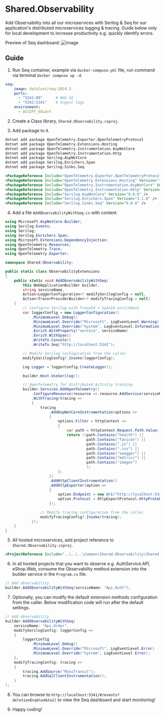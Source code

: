 # Shared.Observability
Add Observability into all our microservices with Serilog &amp; Seq for our application's distributed microservices logging &amp; tracing. 
Guide below only for local development to increase productivity e.g. quickly identify errors.

Preview of Seq dashboard:
![image](https://github.com/user-attachments/assets/578c9f1a-f8b7-44b1-8cbd-0d7db3ba7477)

## Guide
1. Run Seq container, example via `docker-compose.yml` file, run command via terminal `docker compose up -d`.
```yaml	
seq:
    image: datalust/seq:2024.3
    ports:
      - "5341:80"      # Web UI
      - "5342:5341"    # Ingest logs
    environment:
      - ACCEPT_EULA=Y
```

2.  Create a Class library, `Shared.Observability.csproj`.
	
3. Add package to it.
```cmd
dotnet add package OpenTelemetry.Exporter.OpenTelemetryProtocol
dotnet add package OpenTelemetry.Extensions.Hosting
dotnet add package OpenTelemetry.Instrumentation.AspNetCore
dotnet add package OpenTelemetry.Instrumentation.Http
dotnet add package Serilog.AspNetCore
dotnet add package Serilog.Enrichers.Span
dotnet add package Serilog.Sinks.Seq
```
```xml
<PackageReference Include="OpenTelemetry.Exporter.OpenTelemetryProtocol" Version="1.12.0" />
<PackageReference Include="OpenTelemetry.Extensions.Hosting" Version="1.12.0" />
<PackageReference Include="OpenTelemetry.Instrumentation.AspNetCore" Version="1.11.1" />
<PackageReference Include="OpenTelemetry.Instrumentation.Http" Version="1.11.1" />
<PackageReference Include="Serilog.AspNetCore" Version="9.0.0" />
<PackageReference Include="Serilog.Enrichers.Span" Version="3.1.0" />
<PackageReference Include="Serilog.Sinks.Seq" Version="9.0.0" />
```	
	
4. Add a file `AddObservabilityWithSeq.cs` with content.
```cs
using Microsoft.AspNetCore.Builder;
using Serilog.Events;
using Serilog;
using Serilog.Enrichers.Span;
using Microsoft.Extensions.DependencyInjection;
using OpenTelemetry.Resources;
using OpenTelemetry.Trace;
using OpenTelemetry.Exporter;

namespace Shared.Observability;

public static class ObservabilityExtensions
{
    public static void AddObservabilityWithSeq(
        this WebApplicationBuilder builder,
        string serviceName,
        Action<LoggerConfiguration>? modifySerilogConfig = null,
        Action<TracerProviderBuilder>? modifyTracingConfig = null)
    {
        // Configure Serilog with TraceId + SpanId enrichment
        var loggerConfig = new LoggerConfiguration()
            .MinimumLevel.Debug()
            .MinimumLevel.Override("Microsoft", LogEventLevel.Warning)
            .MinimumLevel.Override("System", LogEventLevel.Information)
            .Enrich.WithProperty("service", serviceName)
            .Enrich.WithSpan()
            .WriteTo.Console()
            .WriteTo.Seq("http://localhost:5342");

        // Modify Serilog configuration from the caller
        modifySerilogConfig?.Invoke(loggerConfig);

        Log.Logger = loggerConfig.CreateLogger();

        builder.Host.UseSerilog();

        // OpenTelemetry for distributed Activity tracking
        builder.Services.AddOpenTelemetry()
            .ConfigureResource(resource => resource.AddService(serviceName))
            .WithTracing(tracing =>
            {
                tracing
                    .AddAspNetCoreInstrumentation(options =>
                    {
                        options.Filter = httpContext =>
                        {
                            var path = httpContext.Request.Path.Value;
                            return !(path.Contains("health") ||
                                     path.Contains("favicon") ||
                                     path.Contains(".js") ||
                                     path.Contains(".css") ||
                                     path.Contains("swagger") ||
                                     path.Contains("metrics") ||
                                     path.Contains("images")
                                     );
                        };
                    })
                    .AddHttpClientInstrumentation()
                    .AddOtlpExporter(option =>
                    {
                        option.Endpoint = new Uri("http://localhost:5341/ingest/otlp/v1/traces");
                        option.Protocol = OtlpExportProtocol.HttpProtobuf;
                    });

                // Modify tracing configuration from the caller
                modifyTracingConfig?.Invoke(tracing);
            });
    }
}
```

5. All hosted microservices, add project reference to `Shared.Observability.csproj`.
```xml
<ProjectReference Include="..\..\..\Common\Shared.Observability\Shared.Observability.csproj" />
```

6. In all hosted projects that you want to observe e.g. AuthService.API, eShop.Web, consume the Observability method extension into the builder service in the `Program.cs` file.
```cs
// Add observability
builder.AddObservabilityWithSeq(serviceName: "Api.Auth");
```

7. Optionally, you can modify the default extension methods configuration from the caller. Below modification code will run after the default settings.
```cs
// Add observability
builder.AddObservabilityWithSeq(
    serviceName: "Api.Order",
    modifySerilogConfig: loggerConfig =>
    {
        loggerConfig
            .MinimumLevel.Debug()
            .MinimumLevel.Override("Microsoft", LogEventLevel.Error)
            .MinimumLevel.Override("System", LogEventLevel.Error);
    },
    modifyTracingConfig: tracing =>
    {
        tracing.AddSource("MassTransit");
        tracing.AddSqlClientInstrumentation();
    }
);
```

8. You can browse to `http://localhost:5341/#/events?deletionEnabled&tail` to view the Seq dashboard and start monitoring!

9. Happy coding!

